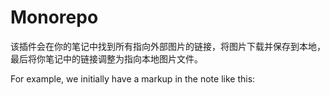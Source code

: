 # Monorepo
该插件会在你的笔记中找到所有指向外部图片的链接，将图片下载并保存到本地，最后将你笔记中的链接调整为指向本地图片文件。



For example, we initially have a markup in the note like this: